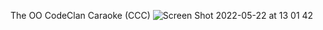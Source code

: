 The OO CodeClan Caraoke (CCC)
![Screen Shot 2022-05-22 at 13 01 42](https://user-images.githubusercontent.com/79700458/169694221-73676efa-f36b-43f2-a4b2-f37e7ed665b9.png)
